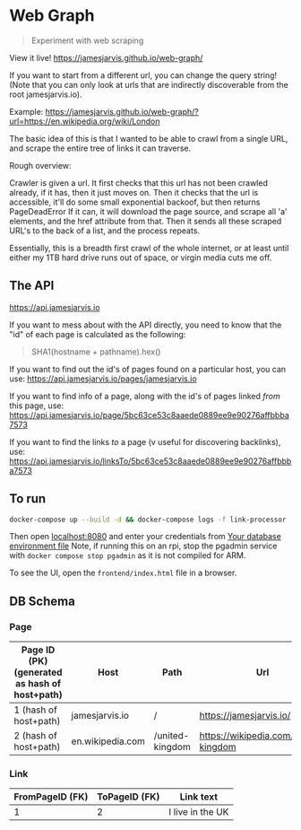 # Web Graph

> Experiment with web scraping

View it live! <https://jamesjarvis.github.io/web-graph/>

If you want to start from a different url, you can change the query string!
(Note that you can only look at urls that are indirectly discoverable from the root jamesjarvis.io).

Example: <https://jamesjarvis.github.io/web-graph/?url=https://en.wikipedia.org/wiki/London>

The basic idea of this is that I wanted to be able to crawl from a single URL, and scrape the entire tree of links it can traverse.

Rough overview:

Crawler is given a url.
It first checks that this url has not been crawled already, if it has, then it just moves on.
Then it checks that the url is accessible, it'll do some small exponential backoof, but then returns PageDeadError
If it can, it will download the page source, and scrape all 'a' elements, and the href attribute from that.
Then it sends all these scraped URL's to the back of a list, and the process repeats.

Essentially, this is a breadth first crawl of the whole internet, or at least until either my 1TB hard drive runs out of space, or virgin media cuts me off.

## The API

<https://api.jamesjarvis.io>

If you want to mess about with the API directly, you need to know that the "id" of each page is calculated as the following:

> SHA1(hostname + pathname).hex()

If you want to find out the id's of pages found on a particular host, you can use: <https://api.jamesjarvis.io/pages/jamesjarvis.io>

If you want to find info of a page, along with the id's of pages linked *from* this page, use: <https://api.jamesjarvis.io/page/5bc63ce53c8aaede0889ee9e90276affbbba7573>

If you want to find the links *to* a page (v useful for discovering backlinks), use: <https://api.jamesjarvis.io/linksTo/5bc63ce53c8aaede0889ee9e90276affbbba7573>

## To run

```bash
docker-compose up --build -d && docker-compose logs -f link-processor
```

Then open <localhost:8080> and enter your credentials from [Your database environment file](./database.env.example)
Note, if running this on an rpi, stop the pgadmin service with `docker compose stop pgadmin` as it is not compiled for ARM.

To see the UI, open the `frontend/index.html` file in a browser.
## DB Schema

### Page

| Page ID (PK) (generated as hash of host+path) | Host             | Path            | Url                                  |
| --------------------------------------------- | ---------------- | --------------- | ------------------------------------ |
| 1 (hash of host+path)                         | jamesjarvis.io   | /               | https://jamesjarvis.io/              |
| 2 (hash of host+path)                         | en.wikipedia.com | /united-kingdom | https://wikipedia.com/united-kingdom |

### Link

| FromPageID (FK) | ToPageID (FK) | Link text        |
| --------------- | ------------- | ---------------- |
| 1               | 2             | I live in the UK |
